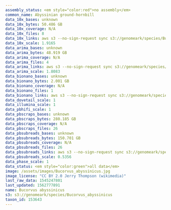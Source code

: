 ```yaml
---
assembly_status: <em style="color:red">no assembly</em>
common_name: Abyssinian ground-hornbill
data_10x_bases: unknown
data_10x_bytes: 50.486 GB
data_10x_coverage: N/A
data_10x_files: 8
data_10x_links: aws s3 --no-sign-request sync s3://genomeark/species/Bucorvus_abyssinicus/bBucAby1/genomic_data/10x/ .<br>
data_10x_scale: 1.9165
data_arima_bases: unknown
data_arima_bytes: 48.919 GB
data_arima_coverage: N/A
data_arima_files: 4
data_arima_links: aws s3 --no-sign-request sync s3://genomeark/species/Bucorvus_abyssinicus/bBucAby1/genomic_data/arima/ .<br>
data_arima_scale: 1.8083
data_bionano_bases: unknown
data_bionano_bytes: 2.001 GB
data_bionano_coverage: N/A
data_bionano_files: 1
data_bionano_links: aws s3 --no-sign-request sync s3://genomeark/species/Bucorvus_abyssinicus/bBucAby1/genomic_data/bionano/ .<br>
data_dovetail_scale: 1
data_illumina_scale: 1
data_pbhifi_scale: 1
data_pbscraps_bases: unknown
data_pbscraps_bytes: 280.185 GB
data_pbscraps_coverage: N/A
data_pbscraps_files: 26
data_pbsubreads_bases: unknown
data_pbsubreads_bytes: 150.701 GB
data_pbsubreads_coverage: N/A
data_pbsubreads_files: 26
data_pbsubreads_links: aws s3 --no-sign-request sync s3://genomeark/species/Bucorvus_abyssinicus/bBucAby1/genomic_data/pacbio/ . --exclude "*scraps.bam* --exclude "*ccs.bam*"<br>
data_pbsubreads_scale: 0.5356
data_phase_scale: 1
data_status: <em style="color:green">all data</em>
image: /assets/images/Bucorvus_abyssinicus.jpg
image_license: "CC BY 2.0 Jerry Thompson (wikimedia)"
last_raw_data: 1545247801
last_updated: 1562777891
name: Bucorvus abyssinicus
s3: s3://genomeark/species/Bucorvus_abyssinicus
taxon_id: 153643
---
```


